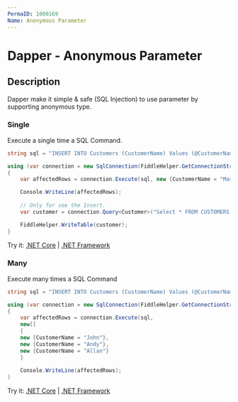```yaml
---
PermaID: 1000169
Name: Anonymous Parameter
---
```


# Dapper - Anonymous Parameter

## Description
Dapper make it simple & safe (SQL Injection) to use parameter by supporting anonymous type.

### Single
Execute a single time a SQL Command.

```csharp
string sql = "INSERT INTO Customers (CustomerName) Values (@CustomerName);";

using (var connection = new SqlConnection(FiddleHelper.GetConnectionStringSqlServerW3Schools()))
{
	var affectedRows = connection.Execute(sql, new {CustomerName = "Mark"});

	Console.WriteLine(affectedRows);
	
	// Only for see the Insert.
	var customer = connection.Query<Customer>("Select * FROM CUSTOMERS WHERE CustomerName = 'Mark'").ToList();

	FiddleHelper.WriteTable(customer);
}
```
Try it: [.NET Core](https://dotnetfiddle.net/wNl0G3) | [.NET Framework](https://dotnetfiddle.net/Z1iRIQ)

### Many
Execute many times a SQL Command

```csharp
string sql = "INSERT INTO Customers (CustomerName) Values (@CustomerName);";

using (var connection = new SqlConnection(FiddleHelper.GetConnectionStringSqlServerW3Schools()))
{			
	var affectedRows = connection.Execute(sql,
	new[]
	{
	new {CustomerName = "John"},
	new {CustomerName = "Andy"},
	new {CustomerName = "Allan"}
	}
	
	Console.WriteLine(affectedRows);
)
```
Try it: [.NET Core](https://dotnetfiddle.net/df2ZDH) | [.NET Framework](https://dotnetfiddle.net/fvRKsY)
